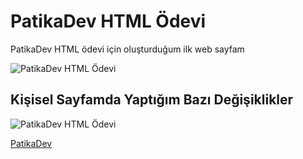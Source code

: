 # PatikaDev HTML Ödevi

PatikaDev HTML ödevi için oluşturduğum ilk web sayfam

![PatikaDev HTML Ödevi](https://i.hizliresim.com/6d2yakd.jpg)

## Kişisel Sayfamda Yaptığım Bazı Değişiklikler

![PatikaDev HTML Ödevi](https://i.hizliresim.com/oghposy.jpg)

[PatikaDev](www.patika.dev)

